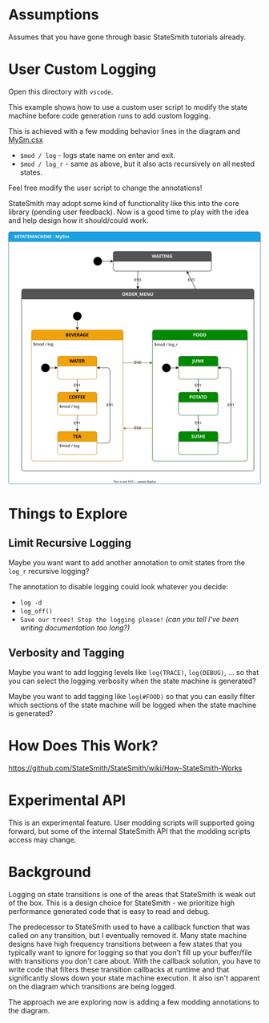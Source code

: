 # Assumptions
Assumes that you have gone through basic StateSmith tutorials already.

# User Custom Logging
Open this directory with `vscode`.

This example shows how to use a custom user script to modify the state machine before code generation runs to add custom logging.

This is achieved with a few modding behavior lines in the diagram and [MySm.csx](./src/MySm.csx)
* `$mod / log` - logs state name on enter and exit.
* `$mod / log_r` - same as above, but it also acts recursively on all nested states.

Feel free modify the user script to change the annotations!

StateSmith may adopt some kind of functionality like this into the core library (pending user feedback). Now is a good time to play with the idea and help design how it should/could work.

![](./src/MySm.drawio.svg)

# Things to Explore

## Limit Recursive Logging
Maybe you want want to add another annotation to omit states from the `log_r` recursive logging?

The annotation to disable logging could look whatever you decide:
* `log -d`
* `log_off()`
* `Save our trees! Stop the logging please!` *(can you tell I've been writing documentation too long?)*

## Verbosity and Tagging
Maybe you want to add logging levels like `log(TRACE)`, `log(DEBUG)`, ... so that you can select the logging verbosity when the state machine is generated?

Maybe you want to add tagging like `log(#FOOD)` so that you can easily filter which sections of the state machine will be logged when the state machine is generated?

# How Does This Work?
https://github.com/StateSmith/StateSmith/wiki/How-StateSmith-Works

# Experimental API
This is an experimental feature. User modding scripts will supported going forward,
but some of the internal StateSmith API that the modding scripts access may change.

# Background
Logging on state transitions is one of the areas that StateSmith is weak out of the box. This is a design choice for StateSmith - we prioritize high performance generated code that is easy to read and debug.

The predecessor to StateSmith used to have a callback function that was called on any transition, but I eventually removed it. Many state machine designs have high frequency transitions between a few states that you typically want to ignore for logging so that you don't fill up your buffer/file with transitions you don't care about. With the callback solution, you have to write code that filters these transition callbacks at runtime and that significantly slows down your state machine execution. It also isn't apparent on the diagram which transitions are being logged.

The approach we are exploring now is adding a few modding annotations to the diagram.
